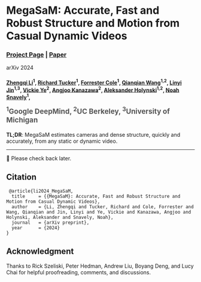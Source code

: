 <!-- omit in toc -->
MegaSaM: Accurate, Fast and Robust Structure and Motion from Casual Dynamic Videos
================================================================
###  [Project Page](https://mega-sam.github.io/)  | [Paper](https://arxiv.org/abs/2412.04463) 

arXiv 2024
<h4>

[Zhengqi Li](https://zhengqili.github.io/)<sup>1</sup>, 
[Richard Tucker](https://research.google/people/richardtucker/?&type=google)<sup>1</sup>, 
[Forrester Cole](https://research.google/people/forrestercole/)<sup>1</sup>, 
[Qianqian Wang](https://qianqianwang68.github.io/)<sup>1,2</sup>, 
[Linyi Jin](https://jinlinyi.github.io/)<sup>1,3</sup>, 
[Vickie Ye](https://people.eecs.berkeley.edu/~vye/)<sup>2</sup>, 
[Angjoo Kanazawa](https://people.eecs.berkeley.edu/~kanazawa/)<sup>2</sup>, 
[Aleksander Holynski](https://holynski.org/)<sup>1,2</sup>, 
[Noah Snavely](https://www.cs.cornell.edu/~snavely/)<sup>1</sup>, 

<span style="font-size: 14pt; color: #555555">
 <sup>1</sup>Google DeepMind, <sup>2</sup>UC Berkeley, <sup>3</sup>University of Michigan
</span>
</h4>

**TL;DR**: MegaSaM estimates cameras and dense structure, quickly and accurately, from any static or dynamic video.


<hr>
🚧 Please check back later. 

Citation
--------
```
 @article{li2024_MegaSaM,
  title     = {{MegaSaM}: Accurate, Fast and Robust Structure and Motion from Casual Dynamic Videos},
  author    = {Li, Zhengqi and Tucker, Richard and Cole, Forrester and Wang, Qianqian and Jin, Linyi and Ye, Vickie and Kanazawa, Angjoo and Holynski, Aleksander and Snavely, Noah},
  journal   = {arXiv preprint},
  year      = {2024}
}
```

Acknowledgment
--------------
Thanks to Rick Szeliski, Peter Hedman, Andrew Liu, Boyang Deng, and Lucy Chai for helpful proofreading, comments, and discussions.
